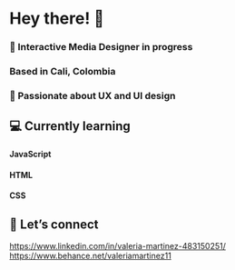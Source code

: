 # Hey there! 👋
### 🔭 Interactive Media Designer in progress
### Based in Cali, Colombia

### 👯 Passionate about UX and UI design

## 💻 Currently learning
#### JavaScript
#### HTML
#### CSS

## 🤍 Let’s connect
https://www.linkedin.com/in/valeria-martinez-483150251/
https://www.behance.net/valeriamartinez11
